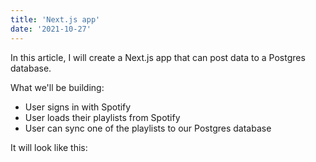 ```yaml
---
title: 'Next.js app'
date: '2021-10-27'
---
```


In this article, I will create a Next.js app that can post data to a Postgres database.

What we'll be building:

- User signs in with Spotify
- User loads their playlists from Spotify
- User can sync one of the playlists to our Postgres database

It will look like this:
